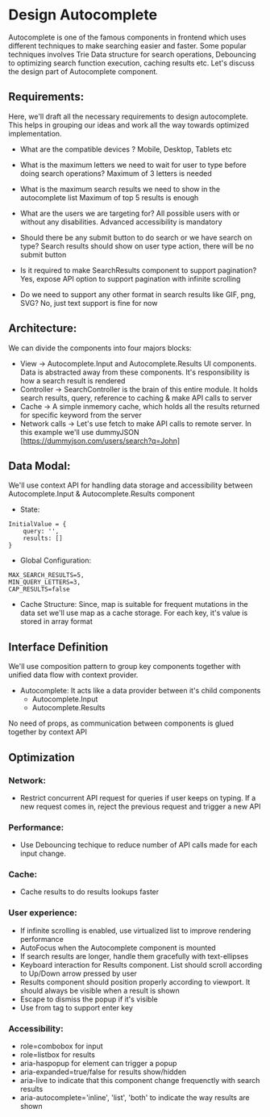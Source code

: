 # Design Autocomplete
Autocomplete is one of the famous components in frontend which uses different techniques to make searching easier and faster. Some popular techniques involves Trie Data structure for search operations, Debouncing to optimizing search
function execution, caching results etc. Let's discuss the design part of Autocomplete component.

## Requirements:
Here, we'll draft all the necessary requirements to design autocomplete. This helps in grouping our ideas and work all the
way towards optimized implementation.

* What are the compatible devices ?
Mobile, Desktop, Tablets etc

* What is the maximum letters we need to wait for user to type before doing search operations?
Maximum of 3 letters is needed

* What is the maximum search results we need to show in the autocomplete list
Maximum of top 5 results is enough

* What are the users we are targeting for?
All possible users with or without any disabilities. Advanced accessibility is mandatory

* Should there be any submit button to do search or we have search on type?
Search results should show on user type action, there will be no submit button

* Is it required to make SearchResults component to support pagination?
Yes, expose API option to support pagination with infinite scrolling

* Do we need to support any other format in search results like GIF, png, SVG?
No, just text support is fine for now

## Architecture:
We can divide the components into four majors blocks:
* View -> Autocomplete.Input and Autocomplete.Results UI components. Data is abstracted away from these components. It's responsibility is how a search result is rendered
* Controller -> SearchController is the brain of this entire module. It holds search results, query, reference to caching & make API calls to server
* Cache -> A simple inmemory cache, which holds all the results returned for specific keyword from the server
* Network calls -> Let's use fetch to make API calls to remote server. In this example we'll use dummyJSON [https://dummyjson.com/users/search?q=John]

## Data Modal:
We'll use context API for handling data storage and accessibility between Autocomplete.Input & Autocomplete.Results component

* State: 
```
InitialValue = {
    query: '',
    results: []
}
```

* Global Configuration:
```
MAX_SEARCH_RESULTS=5,
MIN_QUERY_LETTERS=3,
CAP_RESULTS=false
```

* Cache Structure:
Since, map is suitable for frequent mutations in the data set we'll use map as a cache storage. For each key, it's value is stored in array format

## Interface Definition
We'll use composition pattern to group key components together with unified data flow with context provider.

* Autocomplete: It acts like a data provider between it's child components
    * Autocomplete.Input 
    * Autocomplete.Results

No need of props, as communication between components is glued together by context API

## Optimization
### Network:
* Restrict concurrent API request for queries if user keeps on typing. If a new request comes in, reject the previous request and trigger a new API

### Performance:
* Use Debouncing techique to reduce number of API calls made for each input change.

### Cache:
* Cache results to do results lookups faster

### User experience:
* If infinite scrolling is enabled, use virtualized list to improve rendering performance
* AutoFocus when the Autocomplete component is mounted
* If search results are longer, handle them gracefully with text-ellipses
* Keyboard interaction for Results component. List should scroll according to Up/Down arrow pressed by user
* Results component should position properly according to viewport. It should always be visible when a result is shown
* Escape to dismiss the popup if it's visible
* Use from tag to support enter key 

### Accessibility:
* role=combobox for input
* role=listbox for results
* aria-haspopup for element can trigger a popup
* aria-expanded=true/false for results show/hidden
* aria-live to indicate that this component change frequenctly with search results
* aria-autocomplete='inline', 'list', 'both' to indicate the way results are shown
